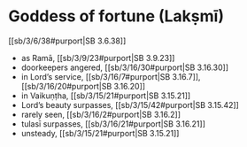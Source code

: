 # Goddess of fortune (Lakṣmī)

[[sb/3/6/38#purport|SB 3.6.38]]

* as Ramā, [[sb/3/9/23#purport|SB 3.9.23]]
* doorkeepers angered, [[sb/3/16/30#purport|SB 3.16.30]]
* in Lord’s service, [[sb/3/16/7#purport|SB 3.16.7]], [[sb/3/16/20#purport|SB 3.16.20]]
* in Vaikuṇṭha, [[sb/3/15/21#purport|SB 3.15.21]]
* Lord’s beauty surpasses, [[sb/3/15/42#purport|SB 3.15.42]]
* rarely seen, [[sb/3/16/2#purport|SB 3.16.2]]
* tulasī surpasses, [[sb/3/16/21#purport|SB 3.16.21]]
* unsteady, [[sb/3/15/21#purport|SB 3.15.21]]
